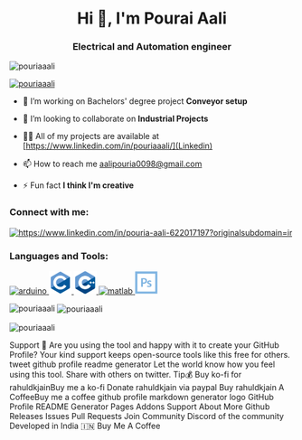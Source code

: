

<h1 align="center">Hi 👋, I'm Pourai Aali</h1>
<h3 align="center">Electrical and Automation engineer</h3>

<p align="left"> <img src="https://komarev.com/ghpvc/?username=pouriaaali&label=Profile%20views&color=0e75b6&style=flat" alt="pouriaaali" /> </p>

<p align="left"> <a href="https://github.com/ryo-ma/github-profile-trophy"><img src="https://github-profile-trophy.vercel.app/?username=pouriaaali" alt="pouriaaali" /></a> </p>

- 🔭 I’m working on Bachelors' degree project **Conveyor setup**

- 👯 I’m looking to collaborate on **Industrial Projects**

- 👨‍💻 All of my projects are available at [https://www.linkedin.com/in/pouriaaali/](Linkedin)

- 📫 How to reach me [aalipouria0098@gmail.com](Email)

- ⚡ Fun fact **I think I'm creative**

<h3 align="left">Connect with me:</h3>
<p align="left">
<a href="https://linkedin.com/in/https://www.linkedin.com/in/pouria-aali-622017197?originalsubdomain=ir" target="blank"><img align="center" src="https://raw.githubusercontent.com/rahuldkjain/github-profile-readme-generator/master/src/images/icons/Social/linked-in-alt.svg" alt="https://www.linkedin.com/in/pouria-aali-622017197?originalsubdomain=ir" height="30" width="40" /></a>
</p>

<h3 align="left">Languages and Tools:</h3>
<p align="left"> <a href="https://www.arduino.cc/" target="_blank" rel="noreferrer"> <img src="https://cdn.worldvectorlogo.com/logos/arduino-1.svg" alt="arduino" width="40" height="40"/> </a> <a href="https://www.cprogramming.com/" target="_blank" rel="noreferrer"> <img src="https://raw.githubusercontent.com/devicons/devicon/master/icons/c/c-original.svg" alt="c" width="40" height="40"/> </a> <a href="https://www.w3schools.com/cpp/" target="_blank" rel="noreferrer"> <img src="https://raw.githubusercontent.com/devicons/devicon/master/icons/cplusplus/cplusplus-original.svg" alt="cplusplus" width="40" height="40"/> </a> <a href="https://www.mathworks.com/" target="_blank" rel="noreferrer"> <img src="https://upload.wikimedia.org/wikipedia/commons/2/21/Matlab_Logo.png" alt="matlab" width="40" height="40"/> </a> <a href="https://www.photoshop.com/en" target="_blank" rel="noreferrer"> <img src="https://raw.githubusercontent.com/devicons/devicon/master/icons/photoshop/photoshop-line.svg" alt="photoshop" width="40" height="40"/> </a> </p>

<p><img align="left" src="https://github-readme-stats.vercel.app/api/top-langs?username=pouriaaali&show_icons=true&locale=en&layout=compact" alt="pouriaaali" /></p>

<p>&nbsp;<img align="center" src="https://github-readme-stats.vercel.app/api?username=pouriaaali&show_icons=true&locale=en" alt="pouriaaali" /></p>

<p><img align="center" src="https://github-readme-streak-stats.herokuapp.com/?user=pouriaaali&" alt="pouriaaali" /></p>

Support 🙏
Are you using the tool and happy with it to create your GitHub Profile?
Your kind support keeps open-source tools like this free for others.
tweet github profile readme generator
Let the world know how you feel using this tool. Share with others on twitter.
Tip💰
Buy ko-fi for rahuldkjainBuy me a ko-fi
Donate rahuldkjain via paypal
Buy rahuldkjain A CoffeeBuy me a coffee
github profile markdown generator logo
GitHub Profile README Generator
Pages
Addons
Support
About
More
Github
Releases
Issues
Pull Requests
Join Community
Discord of the community
Developed in India 🇮🇳
Buy Me A Coffee

